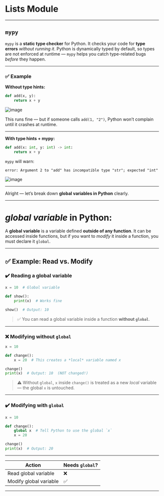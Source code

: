# Lists Module
---


##  `mypy`

`mypy` is a **static type checker** for Python. It checks your code for **type errors** *without running it*.
Python is dynamically typed by default, so types are not enforced at runtime — `mypy` helps you catch type-related bugs *before* they happen.

---

### ✅ Example

**Without type hints:**

```python
def add(x, y):
    return x + y
```
![image](https://github.com/user-attachments/assets/c9d48023-8e11-499e-9ff6-0839c7635d89)

This runs fine — but if someone calls `add(1, "2")`, Python won’t complain until it crashes at runtime.

---

**With type hints + mypy:**

```python
def add(x: int, y: int) -> int:
    return x + y
```
`mypy` will warn:

```
error: Argument 2 to "add" has incompatible type "str"; expected "int"
```
![image](https://github.com/user-attachments/assets/38ca917e-8d95-474a-9463-7b09629fd553)


---

Alright — let’s break down **global variables in Python** clearly.

---

# *global variable* in Python:

A **global variable** is a variable defined **outside of any function**. It can be accessed inside functions, but if you want to *modify* it inside a function, you must declare it `global`.

---

## ✅ Example: Read vs. Modify

### ✔️ **Reading a global variable**

```python
x = 10  # Global variable

def show():
    print(x)  # Works fine

show()  # Output: 10
```

> ✅ You can read a global variable inside a function **without `global`**.

---

### ❌ **Modifying without `global`**

```python
x = 10

def change():
    x = 20  # This creates a *local* variable named x

change()
print(x)  # Output: 10  (NOT changed!)
```

> ⚠️ Without `global`, `x` inside `change()` is treated as a new *local* variable — the global `x` is untouched.

---

### ✔️ **Modifying with `global`**

```python
x = 10

def change():
    global x  # Tell Python to use the global `x`
    x = 20

change()
print(x)  # Output: 20
```


---

| Action                 | Needs `global`? |
| ---------------------- | --------------- |
| Read global variable   | ❌               |
| Modify global variable | ✅               |

---




